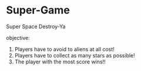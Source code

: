 # Super-Game
Super Space Destroy-Ya

objective:
1) Players have to avoid to aliens at all cost!
2) Players have to collect as many stars as possible!
3) The player with the most score wins!!
